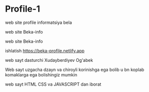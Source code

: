 # Profile-1
web site profile informatsiya bela


web site Beka-info

web site Beka-info

ishlatish https://beka-profile.netlify.app

web sayt dasturchi Xudayberdiyev Og'abek

Web sayt uzgacha dzayn va chiroyli korinishga ega bolib u bn koplab komaklarga ega bolishingiz mumkin

web sayt HTML CSS va JAVASCRIPT dan iborat
